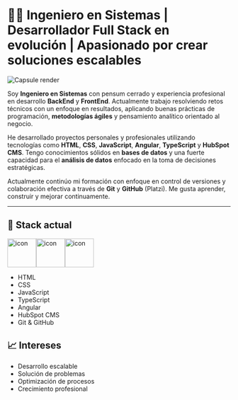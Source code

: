 # 👨‍💻 Ingeniero en Sistemas | Desarrollador Full Stack en evolución | Apasionado por crear soluciones escalables

![Capsule render](https://capsule-render.vercel.app/api?type=waving&height=200&color=gradient&text=Pablo%20Estrada&fontColor=fff&reversal=false&section=header&fontAlign=50&textBg=false&fontSize=70&fontAlignY=35)

Soy **Ingeniero en Sistemas** con pensum cerrado y experiencia profesional en desarrollo **BackEnd** y **FrontEnd**. Actualmente trabajo resolviendo retos técnicos con un enfoque en resultados, aplicando buenas prácticas de programación, **metodologías ágiles** y pensamiento analítico orientado al negocio.

He desarrollado proyectos personales y profesionales utilizando tecnologías como **HTML**, **CSS**, **JavaScript**, **Angular**, **TypeScript** y **HubSpot CMS**. Tengo conocimientos sólidos en **bases de datos** y una fuerte capacidad para el **análisis de datos** enfocado en la toma de decisiones estratégicas.

Actualmente continúo mi formación con enfoque en control de versiones y colaboración efectiva a través de **Git** y **GitHub** (Platzi). Me gusta aprender, construir y mejorar continuamente.

---

## 🔧 Stack actual

<div style="display: flex; align-items: flex-start;">
    <img src="https://techstack-generator.vercel.app/github-icon.svg" alt="icon" width="65" height="65" />
    <img src="https://techstack-generator.vercel.app/js-icon.svg" alt="icon" width="65" height="65" />
    <img src="https://techstack-generator.vercel.app/ts-icon.svg" alt="icon" width="65" height="65" />
</div>

- HTML
- CSS
- JavaScript
- TypeScript
- Angular
- HubSpot CMS
- Git & GitHub

## 📈 Intereses
- Desarrollo escalable
- Solución de problemas
- Optimización de procesos
- Crecimiento profesional
